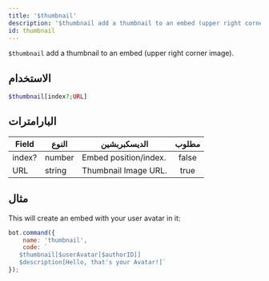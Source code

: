 ```yaml
---
title: '$thumbnail'
description: '$thumbnail add a thumbnail to an embed (upper right corner image).'
id: thumbnail
---
```


`$thumbnail` add a thumbnail to an embed (upper right corner image).

## الاستخدام

```php
$thumbnail[index?;URL]
```

## البارامترات

| Field  | النوع  | الديسكبربشين          | مطلوب |
| ------ | ------ | --------------------- |:-----:|
| index? | number | Embed position/index. | false |
| URL    | string | Thumbnail Image URL.  | true  |

## مثال

This will create an embed with your user avatar in it:

```javascript
bot.command({
    name: 'thumbnail',
    code: `
   $thumbnail[$userAvatar[$authorID]]
   $description[Hello, that's your Avatar!]`
});
```